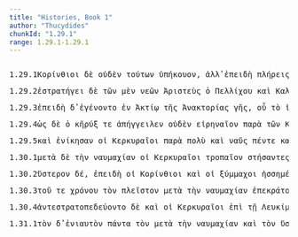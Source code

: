 ```yaml
---
title: "Histories, Book 1"
author: "Thucydides"
chunkId: "1.29.1"
range: 1.29.1-1.29.1
---
```


<pre class="greek prose syntax" data-urn="urn:cts:greekLit:tlg0003.tlg001"><p><span class="subdoc" data-subdoc="1.29.1">1.29.1</span><span class="sentence"><span class=" nominative" data-def="courtesan, in Corinthian fashion" data-flags="n-p---mn-" data-head="5" data-id="1" data-lemma="Κορίνθιος">Κορίνθιοι </span><span class=" " data-flags="d--------" data-head="7" data-id="2" data-lemma="δέ">δὲ </span><span class=" accusative" data-def="not one, no one, none, no set" data-flags="p-s---na-" data-head="5" data-id="3" data-lemma="οὐδείς">οὐδὲν </span><span class=" genitive" data-def="this, u, this man here" data-flags="p-p---ng-" data-head="5" data-id="4" data-lemma="οὗτος">τούτων </span><span class="verb " data-def="hearken, give ear, answer, answer" data-flags="v3piia---" data-head="7" data-id="5" data-lemma="ὑπακούω">ὑπήκουον</span><span class=" " data-flags="u--------" data-head="5" data-id="6" data-lemma=",">, </span><span class=" " data-def="otheruise, but, not only . . but" data-flags="c--------" data-head="0" data-id="7" data-lemma="ἀλλά">ἀλλ̓ </span><span class=" " data-flags="c--------" data-head="34" data-id="8" data-lemma="ἐπεί">ἐπειδὴ </span><span class=" accusative" data-def="full of, infected by, polluted" data-flags="a-p---fa-" data-head="11" data-id="9" data-lemma="πλήρης">πλήρεις </span><span class=" dative" data-def="self, him, her, it, the very one, the same" data-flags="p-p---md-" data-head="13" data-id="10" data-lemma="αὐτός">αὐτοῖς </span><span class="verb " data-flags="v3piia---" data-head="14" data-id="11" data-lemma="εἰμί">ἦσαν </span><span class=" nominative" data-flags="l-p---fn-" data-head="13" data-id="12" data-lemma="ὁ">αἱ </span><span class=" nominative" data-def="ship, NT, the ships" data-flags="n-p---fn-" data-head="11" data-id="13" data-lemma="ναῦς">νῆες </span><span class=" " data-flags="c--------" data-head="8" data-id="14" data-lemma="καί">καὶ </span><span class=" nominative" data-flags="l-p---mn-" data-head="16" data-id="15" data-lemma="ὁ">οἱ </span><span class=" nominative" data-def="fighting along with, leagued, allied with, ally" data-flags="a-p---mn-" data-head="17" data-id="16" data-lemma="σύμμαχος">ξύμμαχοι </span><span class="verb " data-flags="v3piia---" data-head="14" data-id="17" data-lemma="πάρειμι">παρῆσαν</span><span class=" " data-flags="u--------" data-head="8" data-id="18" data-lemma=",">, </span><span class="verb nominative" data-def="send before, send forward, forth, afford, furnish" data-flags="v-papamn-" data-head="34" data-id="19" data-lemma="προπέμπω">προπέμψαντες </span><span class=" accusative" data-def="herald, pursuivant, public messenger, envoy, messengers between nations at war" data-flags="n-s---ma-" data-head="19" data-id="20" data-lemma="κῆρυξ">κήρυκα </span><span class=" accusative" data-def="before, in front, fore, in front" data-flags="a-s---na-" data-head="19" data-id="21" data-lemma="πρότερος">πρότερον </span><span class=" accusative" data-def="war, battle, fight, single combat" data-flags="n-s---ma-" data-head="23" data-id="22" data-lemma="πόλεμος">πόλεμον </span><span class="verb accusative" data-def="say beforehand, be said by way of preface, order beforehand" data-flags="v-sppama-" data-head="20" data-id="23" data-lemma="προερέω">προεροῦντα </span><span class=" dative" data-flags="n-p---md-" data-head="23" data-id="24" data-lemma="Κερυκυραῖος">Κερκυραίοις</span><span class=" " data-flags="u--------" data-head="23" data-id="25" data-lemma=",">, </span><span class="verb nominative" data-def="" data-flags="v-papamn-" data-head="34" data-id="26" data-lemma="αἴρω">ἄραντες </span><span class=" " data-def="seventy" data-flags="a--------" data-head="29" data-id="27" data-lemma="ἑβδομήκοντα">ἑβδομήκοντα </span><span class=" dative" data-def="ship, NT, the ships" data-flags="n-p---fd-" data-head="32" data-id="28" data-lemma="ναῦς">ναυσὶ </span><span class=" " data-flags="c--------" data-head="28" data-id="29" data-lemma="καί">καὶ </span><span class=" " data-def="five, penq[uglide]e, páñca" data-flags="a--------" data-head="29" data-id="30" data-lemma="πέντε">πέντε </span><span class=" dative" data-def="two thousand, Criti" data-flags="a-p---md-" data-head="33" data-id="31" data-lemma="δισχίλιοι">δισχιλίοις </span><span class=" " data-flags="c--------" data-head="26" data-id="32" data-lemma="τε">τε </span><span class=" dative" data-def="heavy-armed, armed, of men in armour, an armed" data-flags="n-p---md-" data-head="32" data-id="33" data-lemma="ὁπλίτης">ὁπλίταις </span><span class="verb " data-def="sail, go by sea, sail, be at sea" data-flags="v3piia---" data-head="7" data-id="34" data-lemma="πλέω">ἔπλεον </span><span class=" " data-flags="r--------" data-head="34" data-id="35" data-lemma="ἐπί">ἐπὶ </span><span class=" accusative" data-flags="l-s---fa-" data-head="37" data-id="36" data-lemma="ὁ">τὴν </span><span class=" accusative" data-flags="n-s---fa-" data-head="35" data-id="37" data-lemma="Ἐπίδαμνος">Ἐπίδαμνον </span><span class=" dative" data-flags="n-p---md-" data-head="39" data-id="38" data-lemma="Κερυκυραῖος">Κερκυραίοις </span><span class=" accusative" data-def="opposite, on the opposite side, opposite, fronting, face to face" data-flags="a-p---na-" data-head="40" data-id="39" data-lemma="ἐναντίος">ἐναντία </span><span class="verb nominative" data-def="to be at war, make war, with" data-flags="v-pfpamn-" data-head="34" data-id="40" data-lemma="πολεμέω">πολεμήσοντες</span><span class=" " data-flags="u--------" data-head="0" data-id="41" data-lemma="·">· </span></span></p><p><span class="subdoc" data-subdoc="1.29.2">1.29.2</span><span class="sentence"><span class="verb " data-def="to be general, are eligible as general, hold the office of" data-flags="v3siia---" data-head="19" data-id="1" data-lemma="στρατηγέω">ἐστρατήγει </span><span class=" " data-flags="d--------" data-head="19" data-id="2" data-lemma="δέ">δὲ </span><span class=" genitive" data-flags="l-p---fg-" data-head="5" data-id="3" data-lemma="ὁ">τῶν </span><span class=" " data-def="indeed, of a truth, but, indeed" data-flags="d--------" data-head="19" data-id="4" data-lemma="μέν">μὲν </span><span class=" genitive" data-def="ship, NT, the ships" data-flags="n-p---fg-" data-head="1" data-id="5" data-lemma="ναῦς">νεῶν </span><span class=" nominative" data-flags="n-s---mn-" data-head="13" data-id="6" data-lemma="Ἀριστεύς">Ἀριστεὺς </span><span class=" nominative" data-flags="l-s---mn-" data-head="6" data-id="7" data-lemma="ὁ">ὁ </span><span class=" genitive" data-flags="n-s---mg-" data-head="6" data-id="8" data-lemma="Πελλίχης">Πελλίχου </span><span class=" " data-flags="d--------" data-head="13" data-id="9" data-lemma="καί">καὶ </span><span class=" nominative" data-flags="n-s---mn-" data-head="13" data-id="10" data-lemma="Καλλικράτης">Καλλικράτης </span><span class=" nominative" data-flags="l-s---mn-" data-head="10" data-id="11" data-lemma="ὁ">ὁ </span><span class=" genitive" data-flags="n-s---mg-" data-head="10" data-id="12" data-lemma="Καλλίας">Καλλίου </span><span class=" " data-flags="c--------" data-head="1" data-id="13" data-lemma="καί">καὶ </span><span class=" nominative" data-flags="n-s---mn-" data-head="13" data-id="14" data-lemma="Τιμάνωρ">Τιμάνωρ </span><span class=" nominative" data-flags="l-s---mn-" data-head="14" data-id="15" data-lemma="ὁ">ὁ </span><span class=" genitive" data-flags="n-s---mg-" data-head="14" data-id="16" data-lemma="Τιμάνθης">Τιμάνθους</span><span class=" " data-flags="u--------" data-head="1" data-id="17" data-lemma=",">, </span><span class=" genitive" data-flags="l-s---mg-" data-head="20" data-id="18" data-lemma="ὁ">τοῦ </span><span class=" " data-flags="c--------" data-head="0" data-id="19" data-lemma="δέ">δὲ </span><span class=" genitive" data-def="on foot, walking, fighters on foot, on land, going by land" data-flags="a-s---mg-" data-head="30" data-id="20" data-lemma="πεζός">πεζοῦ </span><span class=" nominative" data-flags="n-s---mn-" data-head="25" data-id="21" data-lemma="Ἀρχέτιμος">Ἀρχέτιμός </span><span class=" " data-flags="d--------" data-head="25" data-id="22" data-lemma="τε">τε </span><span class=" nominative" data-flags="l-s---mn-" data-head="21" data-id="23" data-lemma="ὁ">ὁ </span><span class=" genitive" data-flags="n-s---mg-" data-head="21" data-id="24" data-lemma="Εὐρύτιμος">Εὐρυτίμου </span><span class=" " data-flags="c--------" data-head="30" data-id="25" data-lemma="καί">καὶ </span><span class=" nominative" data-flags="n-s---mn-" data-head="25" data-id="26" data-lemma="Ἰσαρχίδης">Ἰσαρχίδας </span><span class=" nominative" data-flags="l-s---mn-" data-head="26" data-id="27" data-lemma="ὁ">ὁ </span><span class=" genitive" data-flags="n-s---mg-" data-head="26" data-id="28" data-lemma="Ἴσαρχος">Ἰσάρχου</span><span class=" " data-flags="u--------" data-head="0" data-id="29" data-lemma=".">. </span></span></p><p><span class="subdoc" data-subdoc="1.29.3">1.29.3</span><span class="sentence"><span class=" " data-flags="c--------" data-head="37" data-id="1" data-lemma="ἐπεί">ἐπειδὴ </span><span class=" " data-flags="d--------" data-head="37" data-id="2" data-lemma="δέ">δ̓ </span><span class="verb " data-def="come into a new state of being, come into being, to be born" data-flags="v3paim---" data-head="1" data-id="3" data-lemma="γίγνομαι">ἐγένοντο </span><span class=" " data-def="in, into, in, in the district of" data-flags="r--------" data-head="3" data-id="4" data-lemma="ἐν">ἐν </span><span class=" dative" data-flags="n-s---nd-" data-head="4" data-id="5" data-lemma="Ἄκτιον">Ἀκτίῳ </span><span class=" genitive" data-flags="l-s---fg-" data-head="8" data-id="6" data-lemma="ὁ">τῆς </span><span class=" genitive" data-def="belonging to a lord, king, royal" data-flags="a-s---fg-" data-head="8" data-id="7" data-lemma="ἀνακτόριος">Ἀνακτορίας </span><span class=" genitive" data-def="earth, heaven, land" data-flags="n-s---fg-" data-head="5" data-id="8" data-lemma="γῆ">γῆς</span><span class=" " data-flags="u--------" data-head="15" data-id="9" data-lemma=",">, </span><span class=" " data-flags="d--------" data-head="15" data-id="10" data-lemma="οὗ">οὗ </span><span class=" nominative" data-flags="l-s---nn-" data-head="12" data-id="11" data-lemma="ὁ">τὸ </span><span class=" nominative" data-def="" data-flags="n-s---nn-" data-head="15" data-id="12" data-lemma="ἱερόν">ἱερὸν </span><span class=" genitive" data-flags="l-s---mg-" data-head="14" data-id="13" data-lemma="ὁ">τοῦ </span><span class=" genitive" data-def="" data-flags="n-s---mg-" data-head="12" data-id="14" data-lemma="Ἀπόλλων">Ἀπόλλωνός </span><span class="verb " data-flags="v3spia---" data-head="7" data-id="15" data-lemma="εἰμί">ἐστιν</span><span class=" " data-flags="u--------" data-head="15" data-id="16" data-lemma=",">, </span><span class=" " data-flags="r--------" data-head="3" data-id="17" data-lemma="ἐπί">ἐπὶ </span><span class=" dative" data-flags="l-s---nd-" data-head="19" data-id="18" data-lemma="ὁ">τῷ </span><span class=" dative" data-def="mouth, the very jaws, the mouth as the organ of speech" data-flags="n-s---nd-" data-head="17" data-id="19" data-lemma="στόμα">στόματι </span><span class=" genitive" data-flags="l-s---mg-" data-head="22" data-id="20" data-lemma="ὁ">τοῦ </span><span class=" genitive" data-flags="a-s---mg-" data-head="22" data-id="21" data-lemma="Ἀμπρακικός">Ἀμπρακικοῦ </span><span class=" genitive" data-def="bosom, lap, bosom, lap" data-flags="n-s---mg-" data-head="19" data-id="22" data-lemma="κόλπος">κόλπου</span><span class=" " data-flags="u--------" data-head="1" data-id="23" data-lemma=",">, </span><span class=" nominative" data-flags="l-p---mn-" data-head="25" data-id="24" data-lemma="ὁ">οἱ </span><span class=" nominative" data-flags="n-p---mn-" data-head="37" data-id="25" data-lemma="Κερυκυραῖος">Κερκυραῖοι </span><span class=" accusative" data-def="herald, pursuivant, public messenger, envoy, messengers between nations at war" data-flags="n-s---ma-" data-head="28" data-id="26" data-lemma="κῆρυξ">κήρυκά </span><span class=" " data-flags="d--------" data-head="37" data-id="27" data-lemma="τε">τε </span><span class="verb " data-def="send before, send forward, forth, afford, furnish" data-flags="v3paia---" data-head="37" data-id="28" data-lemma="προπέμπω">προύπεμψαν </span><span class=" dative" data-def="self, him, her, it, the very one, the same" data-flags="p-p---md-" data-head="32" data-id="29" data-lemma="αὐτός">αὐτοῖς </span><span class=" " data-def="in, into, in, in the district of" data-flags="r--------" data-head="32" data-id="30" data-lemma="ἐν">ἐν </span><span class=" dative" data-def="light boat, woman's shoe, dwarf" data-flags="n-s---nd-" data-head="30" data-id="31" data-lemma="ἀκάτιον">ἀκατίῳ </span><span class="verb accusative" data-def="vomit, disgorge, carry off" data-flags="v-sppama-" data-head="28" data-id="32" data-lemma="ἀπεράω">ἀπεροῦντα </span><span class=" " data-flags="c--------" data-head="28" data-id="33" data-lemma="μή">μὴ </span><span class="verb " data-def="sail, go by sea, sail, be at sea" data-flags="v--pna---" data-head="33" data-id="34" data-lemma="πλέω">πλεῖν </span><span class=" " data-flags="r--------" data-head="34" data-id="35" data-lemma="ἐπί">ἐπὶ </span><span class=" accusative" data-def="Rendic.Pont. Accad.Rom. di Arch, they, them, them" data-flags="p-p---ma-" data-head="35" data-id="36" data-lemma="σφεῖς">σφᾶς </span><span class=" " data-flags="c--------" data-head="0" data-id="37" data-lemma="καί">καὶ </span><span class=" accusative" data-flags="l-p---fa-" data-head="39" data-id="38" data-lemma="ὁ">τὰς </span><span class=" accusative" data-def="ship, NT, the ships" data-flags="n-p---fa-" data-head="41" data-id="39" data-lemma="ναῦς">ναῦς </span><span class=" " data-flags="d--------" data-head="37" data-id="40" data-lemma="ἅμα">ἅμα </span><span class="verb " data-def="make full, fill full of, to be filled full" data-flags="v3piia---" data-head="37" data-id="41" data-lemma="πληρόω">ἐπλήρουν</span><span class=" " data-flags="u--------" data-head="50" data-id="42" data-lemma=",">, </span><span class="verb nominative" data-def="yoke, put to, put to one's, harness, saddle and bridle" data-flags="v-papamn-" data-head="50" data-id="43" data-lemma="ζεύγνυμι">ζεύξαντές </span><span class=" " data-flags="d--------" data-head="50" data-id="44" data-lemma="τε">τε </span><span class=" accusative" data-flags="l-p---fa-" data-head="46" data-id="45" data-lemma="ὁ">τὰς </span><span class=" accusative" data-def="old in years, aged, a dotard" data-flags="a-p---fa-" data-head="43" data-id="46" data-lemma="παλαιός">παλαιὰς </span><span class=" " data-def="as being, inasmuch as, since it was, the actual" data-flags="c--------" data-head="43" data-id="47" data-lemma="ὥστε">ὥστε </span><span class=" accusative" data-def="fit for sailing, seaworthy, fit for shipbuilding" data-flags="a-p---fa-" data-head="49" data-id="48" data-lemma="πλώιμος">πλωίμους </span><span class="verb " data-flags="v--pna---" data-head="47" data-id="49" data-lemma="εἰμί">εἶναι </span><span class=" " data-flags="c--------" data-head="41" data-id="50" data-lemma="καί">καὶ </span><span class=" accusative" data-flags="l-p---fa-" data-head="52" data-id="51" data-lemma="ὁ">τὰς </span><span class=" accusative" data-flags="p-p---fa-" data-head="53" data-id="52" data-lemma="ἄλλος">ἄλλας </span><span class="verb nominative" data-def="get ready, refit, saddle" data-flags="v-papamn-" data-head="50" data-id="53" data-lemma="ἐπισκευάζω">ἐπισκευάσαντες</span><span class=" " data-flags="u--------" data-head="0" data-id="54" data-lemma=".">. </span></span></p><p><span class="subdoc" data-subdoc="1.29.4">1.29.4</span><span class="sentence"><span class=" " data-def="so, thus, as, how" data-flags="c--------" data-head="29" data-id="1" data-lemma="ὡς">ὡς </span><span class=" " data-flags="d--------" data-head="0" data-id="2" data-lemma="δέ">δὲ </span><span class=" nominative" data-flags="l-s---mn-" data-head="4" data-id="3" data-lemma="ὁ">ὁ </span><span class=" nominative" data-def="herald, pursuivant, public messenger, envoy, messengers between nations at war" data-flags="n-s---mn-" data-head="6" data-id="4" data-lemma="κῆρυξ">κῆρύξ </span><span class=" " data-flags="d--------" data-head="12" data-id="5" data-lemma="τε">τε </span><span class="verb " data-def="bring tidings, report, bring back tidings, report in answer, he was reported" data-flags="v3saia---" data-head="12" data-id="6" data-lemma="ἀπαγγέλλω">ἀπήγγειλεν </span><span class=" accusative" data-def="not one, no one, none, no set" data-flags="p-s---na-" data-head="6" data-id="7" data-lemma="οὐδείς">οὐδὲν </span><span class=" accusative" data-def="peaceful, peaceably, matters of" data-flags="a-s---na-" data-head="7" data-id="8" data-lemma="εἰρηναῖος">εἰρηναῖον </span><span class=" " data-def="beside, from the side of, from beside, from, beside" data-flags="r--------" data-head="6" data-id="9" data-lemma="παρά">παρὰ </span><span class=" genitive" data-flags="l-p---mg-" data-head="11" data-id="10" data-lemma="ὁ">τῶν </span><span class=" genitive" data-def="courtesan, in Corinthian fashion" data-flags="n-p---mg-" data-head="9" data-id="11" data-lemma="Κορίνθιος">Κορινθίων </span><span class=" " data-flags="c--------" data-head="1" data-id="12" data-lemma="καί">καὶ </span><span class=" nominative" data-flags="l-p---fn-" data-head="14" data-id="13" data-lemma="ὁ">αἱ </span><span class=" nominative" data-def="ship, NT, the ships" data-flags="n-p---fn-" data-head="16" data-id="14" data-lemma="ναῦς">νῆες </span><span class=" dative" data-def="self, him, her, it, the very one, the same" data-flags="p-p---md-" data-head="14" data-id="15" data-lemma="αὐτός">αὐτοῖς </span><span class="verb " data-def="fill up, shall man our, afresh" data-flags="v3plie---" data-head="12" data-id="16" data-lemma="ἐπιπληρόω">ἐπεπλήρωντο </span><span class="verb nominative" data-flags="v-pppafn-" data-head="14" data-id="17" data-lemma="εἰμί">οὖσαι </span><span class=" " data-def="eighty" data-flags="a--------" data-head="17" data-id="18" data-lemma="ὀγδοήκοντα">ὀγδοήκοντα</span><span class=" " data-flags="u--------" data-head="23" data-id="19" data-lemma="(">( </span><span class=" " data-def="forty, the Forty" data-flags="a--------" data-head="23" data-id="20" data-lemma="τεσσαράκοντα">τεσσαράκοντα </span><span class=" " data-def="for, yes, . . , no, ay doubtless" data-flags="d--------" data-head="23" data-id="21" data-lemma="γάρ">γὰρ </span><span class=" accusative" data-flags="n-s---fa-" data-head="23" data-id="22" data-lemma="Ἐπίδαμνος">Ἐπίδαμνον </span><span class="verb " data-def="besiege, the besiegers, to be besieged, in a state of siege" data-flags="v3piia---" data-head="0" data-id="23" data-lemma="πολιορκέω">ἐπολιόρκουν</span><span class=" " data-flags="u--------" data-head="23" data-id="24" data-lemma=")">)</span><span class=" " data-flags="u--------" data-head="1" data-id="25" data-lemma=",">, </span><span class="verb nominative" data-def="lead up against, put, to sea against" data-flags="v-papmmn-" data-head="27" data-id="26" data-lemma="ἀντανάγω">ἀνταναγαγόμενοι </span><span class=" " data-flags="c--------" data-head="29" data-id="27" data-lemma="καί">καὶ </span><span class="verb nominative" data-def="place, post side by side, draw up in battleorder, drew" data-flags="v-papmmn-" data-head="27" data-id="28" data-lemma="παρατάσσω">παραταξάμενοι </span><span class="verb " data-def="fight by sea, with, to be in the battle" data-flags="v3paia---" data-head="0" data-id="29" data-lemma="ναυμαχέω">ἐναυμάχησαν</span><span class=" " data-flags="u--------" data-head="0" data-id="30" data-lemma="·">· </span></span></p><p><span class="subdoc" data-subdoc="1.29.5">1.29.5</span><span class="sentence"><span class=" " data-flags="d--------" data-head="7" data-id="1" data-lemma="καί">καὶ </span><span class="verb " data-def="conquer, prevail, conqueror, conquered" data-flags="v3paia---" data-head="7" data-id="2" data-lemma="νικάω">ἐνίκησαν </span><span class=" nominative" data-flags="l-p---mn-" data-head="4" data-id="3" data-lemma="ὁ">οἱ </span><span class=" nominative" data-flags="n-p---mn-" data-head="7" data-id="4" data-lemma="Κερυκυραῖος">Κερκυραῖοι </span><span class=" " data-def="beside, from the side of, from beside, from, beside" data-flags="r--------" data-head="2" data-id="5" data-lemma="παρά">παρὰ </span><span class=" accusative" data-def="many, many, many" data-flags="a-s---na-" data-head="5" data-id="6" data-lemma="πολύς">πολὺ </span><span class=" " data-flags="c--------" data-head="0" data-id="7" data-lemma="καί">καὶ </span><span class=" accusative" data-def="ship, NT, the ships" data-flags="n-p---fa-" data-head="12" data-id="8" data-lemma="ναῦς">ναῦς </span><span class=" " data-def="five, penq[uglide]e, páñca" data-flags="a--------" data-head="10" data-id="9" data-lemma="πέντε">πέντε </span><span class=" " data-flags="c--------" data-head="8" data-id="10" data-lemma="καί">καὶ </span><span class=" " data-flags="a--------" data-head="10" data-id="11" data-lemma="δέκα">δέκα </span><span class="verb " data-def="destroy utterly, make away with, kill, destroy, ruin" data-flags="v3paia---" data-head="7" data-id="12" data-lemma="διαφθείρω">διέφθειραν </span><span class=" genitive" data-flags="l-p---mg-" data-head="14" data-id="13" data-lemma="ὁ">τῶν </span><span class=" genitive" data-def="courtesan, in Corinthian fashion" data-flags="n-p---mg-" data-head="8" data-id="14" data-lemma="Κορίνθιος">Κορινθίων</span><span class=" " data-flags="u--------" data-head="0" data-id="15" data-lemma=".">. </span></span><span class="sentence"><span class=" dative" data-flags="l-s---fd-" data-head="4" data-id="1" data-lemma="ὁ">τῇ </span><span class=" " data-flags="d--------" data-head="6" data-id="2" data-lemma="δέ">δὲ </span><span class=" dative" data-def="self, him, her, it, the very one, the same" data-flags="a-s---fd-" data-head="4" data-id="3" data-lemma="αὐτός">αὐτῇ </span><span class=" dative" data-def="day, at daybreak, in the day" data-flags="n-s---fd-" data-head="6" data-id="4" data-lemma="ἡμέρα">ἡμέρᾳ </span><span class=" dative" data-def="self, him, her, it, the very one, the same" data-flags="p-p---md-" data-head="6" data-id="5" data-lemma="αὐτός">αὐτοῖς </span><span class="verb " data-def="stand with the feet together, with closed feet, to be joined to" data-flags="v3saia---" data-head="0" data-id="6" data-lemma="συμβαίνω">ξυνέβη </span><span class=" " data-flags="d--------" data-head="5" data-id="7" data-lemma="καί">καὶ </span><span class=" accusative" data-flags="l-p---ma-" data-head="11" data-id="8" data-lemma="ὁ">τοὺς </span><span class=" accusative" data-flags="l-s---fa-" data-head="10" data-id="9" data-lemma="ὁ">τὴν </span><span class=" accusative" data-flags="n-s---fa-" data-head="11" data-id="10" data-lemma="Ἐπίδαμνος">Ἐπίδαμνον </span><span class="verb accusative" data-def="besiege, the besiegers, to be besieged, in a state of siege" data-flags="v-pppama-" data-head="12" data-id="11" data-lemma="πολιορκέω">πολιορκοῦντας </span><span class="verb " data-def="cause to stand, place beside, having brought, into view" data-flags="v--anm---" data-head="6" data-id="12" data-lemma="παρίστημι">παραστήσασθαι </span><span class=" dative" data-def="agreement, consistency, assent, admission, concession" data-flags="n-s---fd-" data-head="12" data-id="13" data-lemma="ὁμολογία">ὁμολογίᾳ </span><span class=" " data-def="as being, inasmuch as, since it was, the actual" data-flags="c--------" data-head="12" data-id="14" data-lemma="ὥστε">ὥστε </span><span class=" accusative" data-flags="l-p---ma-" data-head="17" data-id="15" data-lemma="ὁ">τοὺς </span><span class=" " data-def="indeed, of a truth, but, indeed" data-flags="d--------" data-head="21" data-id="16" data-lemma="μέν">μὲν </span><span class=" accusative" data-def="one who comes to, come, to me" data-flags="n-p---ma-" data-head="18" data-id="17" data-lemma="ἔπηλυς">ἐπήλυδας </span><span class="verb " data-def="give up, back, restore, return, render what is due, pay" data-flags="v--anm---" data-head="21" data-id="18" data-lemma="ἀποδίδωμι">ἀποδόσθαι</span><span class=" " data-flags="u--------" data-head="18" data-id="19" data-lemma=",">, </span><span class=" accusative" data-def="courtesan, in Corinthian fashion" data-flags="n-p---ma-" data-head="23" data-id="20" data-lemma="Κορίνθιος">Κορινθίους </span><span class=" " data-flags="c--------" data-head="14" data-id="21" data-lemma="δέ">δὲ </span><span class="verb accusative" data-flags="v-papama-" data-head="20" data-id="22" data-lemma="δέω">δήσαντας </span><span class="verb " data-flags="v--pna---" data-head="21" data-id="23" data-lemma="ἔχω">ἔχειν </span><span class=" " data-def="until, till, while, until, till" data-flags="c--------" data-head="21" data-id="24" data-lemma="ἕως">ἕως </span><span class=" " data-flags="d--------" data-head="28" data-id="25" data-lemma="ἄν">ἂν </span><span class=" nominative" data-flags="a-s---nn-" data-head="27" data-id="26" data-lemma="ἄλλος">ἄλλο </span><span class=" nominative" data-def="any one, any thing, who? what?, si se" data-flags="p-s---nn-" data-head="28" data-id="27" data-lemma="τις">τι </span><span class="verb " data-def="expect, think, suppose, imagine, thought" data-flags="v3sasa---" data-head="24" data-id="28" data-lemma="δοκέω">δόξῃ</span><span class=" " data-flags="u--------" data-head="0" data-id="29" data-lemma=".">. </span></span></p><p><span class="subdoc" data-subdoc="1.30.1">1.30.1</span><span class="sentence"><span class=" " data-def="mip, miti, mit, in the midst of, among, between" data-flags="r--------" data-head="24" data-id="1" data-lemma="μετά">μετὰ </span><span class=" " data-flags="d--------" data-head="24" data-id="2" data-lemma="δέ">δὲ </span><span class=" accusative" data-flags="l-s---fa-" data-head="4" data-id="3" data-lemma="ὁ">τὴν </span><span class=" accusative" data-def="sea-fight, in a sea-fight" data-flags="n-s---fa-" data-head="1" data-id="4" data-lemma="ναυμαχία">ναυμαχίαν </span><span class=" nominative" data-flags="l-p---mn-" data-head="6" data-id="5" data-lemma="ὁ">οἱ </span><span class=" nominative" data-flags="n-p---mn-" data-head="24" data-id="6" data-lemma="Κερυκυραῖος">Κερκυραῖοι </span><span class=" accusative" data-def="of a turning, change, of" data-flags="a-s---na-" data-head="8" data-id="7" data-lemma="τροπαῖος">τροπαῖον </span><span class="verb nominative" data-def="make to stand, stand, Aër" data-flags="v-papamn-" data-head="24" data-id="8" data-lemma="ἵστημι">στήσαντες </span><span class=" " data-flags="r--------" data-head="8" data-id="9" data-lemma="ἐπί">ἐπὶ </span><span class=" dative" data-flags="l-s---fd-" data-head="11" data-id="10" data-lemma="ὁ">τῇ </span><span class=" dative" data-flags="n-s---fd-" data-head="9" data-id="11" data-lemma="Λευκίμμη">Λευκίμμῃ </span><span class=" genitive" data-flags="l-s---fg-" data-head="13" data-id="12" data-lemma="ὁ">τῆς </span><span class=" genitive" data-flags="n-s---fg-" data-head="14" data-id="13" data-lemma="Κερυκυραία">Κερκυραίας </span><span class=" dative" data-def="topmost, prominent part, peak" data-flags="n-s---nd-" data-head="11" data-id="14" data-lemma="ἀκρωτήριον">ἀκρωτηρίῳ </span><span class=" accusative" data-flags="l-p---ma-" data-head="20" data-id="15" data-lemma="ὁ">τοὺς </span><span class=" " data-def="indeed, of a truth, but, indeed" data-flags="d--------" data-head="24" data-id="16" data-lemma="μέν">μὲν </span><span class=" accusative" data-flags="a-p---ma-" data-head="20" data-id="17" data-lemma="ἄλλος">ἄλλους </span><span class=" accusative" data-flags="p-p---ma-" data-head="19" data-id="18" data-lemma="ὅς">οὓς </span><span class="verb " data-def="a, take, receive" data-flags="v3paia---" data-head="20" data-id="19" data-lemma="λαμβάνω">ἔλαβον </span><span class=" accusative" data-def="taken by the spear, captive, prisoner, prisoners of war, prisoner" data-flags="a-p---ma-" data-head="21" data-id="20" data-lemma="αἰχμάλωτος">αἰχμαλώτους </span><span class="verb " data-def="kill, slay, condemn to death, put to death" data-flags="v3paia---" data-head="24" data-id="21" data-lemma="ἀποκτείνω">ἀπέκτειναν</span><span class=" " data-flags="u--------" data-head="21" data-id="22" data-lemma=",">, </span><span class=" accusative" data-def="courtesan, in Corinthian fashion" data-flags="n-p---ma-" data-head="26" data-id="23" data-lemma="Κορίνθιος">Κορινθίους </span><span class=" " data-flags="c--------" data-head="0" data-id="24" data-lemma="δέ">δὲ </span><span class="verb nominative" data-flags="v-papamn-" data-head="26" data-id="25" data-lemma="δέω">δήσαντες </span><span class="verb " data-flags="v3piia---" data-head="24" data-id="26" data-lemma="ἔχω">εἶχον</span><span class=" " data-flags="u--------" data-head="0" data-id="27" data-lemma=".">. </span></span></p><p><span class="subdoc" data-subdoc="1.30.2">1.30.2</span><span class="sentence"><span class=" accusative" data-def="latter, last, úd, úttaras, uttamás" data-flags="a-s---na-" data-head="20" data-id="1" data-lemma="ὕστερος">ὕστερον </span><span class=" " data-flags="d--------" data-head="39" data-id="2" data-lemma="δέ">δέ</span><span class=" " data-flags="u--------" data-head="4" data-id="3" data-lemma=",">, </span><span class=" " data-flags="c--------" data-head="39" data-id="4" data-lemma="ἐπεί">ἐπειδὴ </span><span class=" nominative" data-flags="l-p---mn-" data-head="6" data-id="5" data-lemma="ὁ">οἱ </span><span class=" nominative" data-def="courtesan, in Corinthian fashion" data-flags="n-p---mn-" data-head="7" data-id="6" data-lemma="Κορίνθιος">Κορίνθιοι </span><span class=" " data-flags="c--------" data-head="13" data-id="7" data-lemma="καί">καὶ </span><span class=" nominative" data-flags="l-p---mn-" data-head="9" data-id="8" data-lemma="ὁ">οἱ </span><span class=" nominative" data-def="fighting along with, leagued, allied with, ally" data-flags="a-p---mn-" data-head="7" data-id="9" data-lemma="σύμμαχος">ξύμμαχοι </span><span class="verb nominative" data-def="to be less, weaker than, inferior to, had proved inferior" data-flags="v-prpemn-" data-head="13" data-id="10" data-lemma="ἡσσάομαι">ἡσσημένοι </span><span class=" dative" data-flags="l-p---fd-" data-head="12" data-id="11" data-lemma="ὁ">ταῖς </span><span class=" dative" data-def="ship, NT, the ships" data-flags="n-p---fd-" data-head="10" data-id="12" data-lemma="ναῦς">ναυσὶν </span><span class="verb " data-def="go back, walk backwards, retire, withdraw" data-flags="v3paia---" data-head="4" data-id="13" data-lemma="ἀναχωρέω">ἀνεχώρησαν </span><span class=" " data-flags="r--------" data-head="13" data-id="14" data-lemma="ἐπί">ἐπ̓ </span><span class=" genitive" data-flags="n-s---mg-" data-head="14" data-id="15" data-lemma="οἶκος">οἴκου</span><span class=" " data-flags="u--------" data-head="4" data-id="16" data-lemma=",">, </span><span class=" genitive" data-flags="l-s---fg-" data-head="18" data-id="17" data-lemma="ὁ">τῆς </span><span class=" genitive" data-def="sea, sea, salt lake" data-flags="n-s---fg-" data-head="20" data-id="18" data-lemma="θάλασσα">θαλάσσης </span><span class=" genitive" data-def="sṃ-, quite all, the whole, all together" data-flags="a-s---fg-" data-head="18" data-id="19" data-lemma="ἅπας">ἁπάσης </span><span class="verb " data-def="to be strong, powerful, rule, hold sway, sway" data-flags="v3piia---" data-head="39" data-id="20" data-lemma="κρατέω">ἐκράτουν </span><span class=" genitive" data-flags="l-s---fg-" data-head="18" data-id="21" data-lemma="ὁ">τῆς </span><span class=" " data-flags="r--------" data-head="18" data-id="22" data-lemma="κατά">κατ̓ </span><span class=" accusative" data-def="the person there, that person, thing, the more remote" data-flags="a-p---na-" data-head="25" data-id="23" data-lemma="ἐκεῖνος">ἐκεῖνα </span><span class=" accusative" data-flags="l-p---na-" data-head="25" data-id="24" data-lemma="ὁ">τὰ </span><span class=" accusative" data-def="place, spot, district, spot, sites" data-flags="n-p---na-" data-head="22" data-id="25" data-lemma="χωρίον">χωρία </span><span class=" nominative" data-flags="l-p---mn-" data-head="27" data-id="26" data-lemma="ὁ">οἱ </span><span class=" nominative" data-flags="n-p---mn-" data-head="39" data-id="27" data-lemma="Κερυκυραῖος">Κερκυραῖοι</span><span class=" " data-flags="u--------" data-head="20" data-id="28" data-lemma=",">, </span><span class=" " data-flags="d--------" data-head="39" data-id="29" data-lemma="καί">καὶ </span><span class="verb nominative" data-def="sail, go by sea, sail, be at sea" data-flags="v-papamn-" data-head="38" data-id="30" data-lemma="πλέω">πλεύσαντες </span><span class=" " data-def="into, to, into" data-flags="r--------" data-head="30" data-id="31" data-lemma="εἰς">ἐς </span><span class=" accusative" data-flags="n-s---fa-" data-head="31" data-id="32" data-lemma="Λευκάς">Λευκάδα </span><span class=" accusative" data-flags="l-s---fa-" data-head="35" data-id="33" data-lemma="ὁ">τὴν </span><span class=" genitive" data-def="courtesan, in Corinthian fashion" data-flags="n-p---mg-" data-head="35" data-id="34" data-lemma="Κορίνθιος">Κορινθίων </span><span class=" accusative" data-def="settlement far from home, colony, a settlement, an offshoot from" data-flags="n-s---fa-" data-head="32" data-id="35" data-lemma="ἀποικία">ἀποικίαν </span><span class=" genitive" data-flags="l-s---fg-" data-head="37" data-id="36" data-lemma="ὁ">τῆς </span><span class=" genitive" data-def="earth, heaven, land" data-flags="n-s---fg-" data-head="38" data-id="37" data-lemma="γῆ">γῆς </span><span class="verb " data-flags="v3paia---" data-head="39" data-id="38" data-lemma="τέμνω">ἔτεμον </span><span class=" " data-flags="c--------" data-head="0" data-id="39" data-lemma="καί">καὶ </span><span class=" accusative" data-def="Cyllene, a mountain in Arcadia" data-flags="n-s---fa-" data-head="44" data-id="40" data-lemma="Κυλλήνη">Κυλλήνην </span><span class=" accusative" data-flags="l-s---na-" data-head="43" data-id="41" data-lemma="ὁ">τὸ </span><span class=" genitive" data-flags="n-p---mg-" data-head="43" data-id="42" data-lemma="Ἠλεῖος">Ἠλείων </span><span class=" accusative" data-def="sea-port, harbours, at a port" data-flags="n-s---na-" data-head="40" data-id="43" data-lemma="ἐπίνειον">ἐπίνειον </span><span class="verb " data-def="b, kindle, set on fire, burn" data-flags="v3paia---" data-head="39" data-id="44" data-lemma="ἐμπίμπρημι">ἐνέπρησαν</span><span class=" " data-flags="u--------" data-head="46" data-id="45" data-lemma=",">, </span><span class=" " data-flags="c--------" data-head="44" data-id="46" data-lemma="ὅτι">ὅτι </span><span class=" accusative" data-def="ship, NT, the ships" data-flags="n-p---fa-" data-head="48" data-id="47" data-lemma="ναῦς">ναῦς </span><span class=" " data-flags="c--------" data-head="50" data-id="48" data-lemma="καί">καὶ </span><span class=" accusative" data-def="need, a thing that one needs, uses" data-flags="n-p---na-" data-head="48" data-id="49" data-lemma="χρῆμα">χρήματα </span><span class="verb " data-def="hand over, furnish, supply, will provide" data-flags="v3paia---" data-head="46" data-id="50" data-lemma="παρέχω">παρέσχον </span><span class=" dative" data-def="courtesan, in Corinthian fashion" data-flags="n-p---md-" data-head="50" data-id="51" data-lemma="Κορίνθιος">Κορινθίοις</span><span class=" " data-flags="u--------" data-head="0" data-id="52" data-lemma=".">. </span></span></p><p><span class="subdoc" data-subdoc="1.30.3">1.30.3</span><span class="sentence"><span class=" genitive" data-flags="l-s---mg-" data-head="3" data-id="1" data-lemma="ὁ">τοῦ </span><span class=" " data-flags="d--------" data-head="12" data-id="2" data-lemma="τε">τε </span><span class=" genitive" data-def="time, a, time" data-flags="n-s---mg-" data-head="5" data-id="3" data-lemma="χρόνος">χρόνου </span><span class=" accusative" data-flags="l-s---ma-" data-head="5" data-id="4" data-lemma="ὁ">τὸν </span><span class=" accusative" data-def="most, greatest, largest, most in vogue, the greatest number" data-flags="a-s---ma-" data-head="9" data-id="5" data-lemma="πλεῖστος">πλεῖστον </span><span class=" " data-def="mip, miti, mit, in the midst of, among, between" data-flags="r--------" data-head="3" data-id="6" data-lemma="μετά">μετὰ </span><span class=" accusative" data-flags="l-s---fa-" data-head="8" data-id="7" data-lemma="ὁ">τὴν </span><span class=" accusative" data-def="sea-fight, in a sea-fight" data-flags="n-s---fa-" data-head="6" data-id="8" data-lemma="ναυμαχία">ναυμαχίαν </span><span class="verb " data-def="rule over, have, hold power" data-flags="v3piia---" data-head="12" data-id="9" data-lemma="ἐπικρατέω">ἐπεκράτουν </span><span class=" genitive" data-flags="l-s---fg-" data-head="11" data-id="10" data-lemma="ὁ">τῆς </span><span class=" genitive" data-def="sea, sea, salt lake" data-flags="n-s---fg-" data-head="9" data-id="11" data-lemma="θάλασσα">θαλάσσης </span><span class=" " data-flags="c--------" data-head="0" data-id="12" data-lemma="καί">καὶ </span><span class=" accusative" data-flags="l-p---ma-" data-head="16" data-id="13" data-lemma="ὁ">τοὺς </span><span class=" genitive" data-flags="l-p---mg-" data-head="15" data-id="14" data-lemma="ὁ">τῶν </span><span class=" genitive" data-def="courtesan, in Corinthian fashion" data-flags="n-p---mg-" data-head="16" data-id="15" data-lemma="Κορίνθιος">Κορινθίων </span><span class=" accusative" data-def="fighting along with, leagued, allied with, ally" data-flags="a-p---ma-" data-head="18" data-id="16" data-lemma="σύμμαχος">ξυμμάχους </span><span class="verb nominative" data-def="sail upon, over, sail against, attack by sea" data-flags="v-pppamn-" data-head="18" data-id="17" data-lemma="ἐπιπλέω">ἐπιπλέοντες </span><span class="verb " data-def="destroy, waste, miscarry" data-flags="v3piia---" data-head="12" data-id="18" data-lemma="φθείρω">ἔφθειρον</span><span class=" " data-flags="u--------" data-head="37" data-id="19" data-lemma=",">, </span><span class=" " data-flags="r--------" data-head="37" data-id="20" data-lemma="μέχρι">μέχρι </span><span class=" genitive" data-flags="p-s---ng-" data-head="20" data-id="21" data-lemma="ὅς">οὗ </span><span class=" nominative" data-def="courtesan, in Corinthian fashion" data-flags="n-p---mn-" data-head="37" data-id="22" data-lemma="Κορίνθιος">Κορίνθιοι </span><span class="verb dative" data-flags="v-sppand-" data-head="25" data-id="23" data-lemma="περίειμι">περιιόντι </span><span class=" dative" data-flags="l-s---nd-" data-head="25" data-id="24" data-lemma="ὁ">τῷ </span><span class=" dative" data-def="summer, during the summer, in the course of it" data-flags="n-s---nd-" data-head="37" data-id="25" data-lemma="θέρος">θέρει </span><span class="verb nominative" data-def="send, send, on" data-flags="v-papamn-" data-head="37" data-id="26" data-lemma="πέμπω">πέμψαντες </span><span class=" accusative" data-def="ship, NT, the ships" data-flags="n-p---fa-" data-head="28" data-id="27" data-lemma="ναῦς">ναῦς </span><span class=" " data-flags="c--------" data-head="26" data-id="28" data-lemma="καί">καὶ </span><span class=" accusative" data-def="army, a land force, host, company, band" data-flags="n-s---fa-" data-head="28" data-id="29" data-lemma="στρατιά">στρατιάν</span><span class=" " data-flags="u--------" data-head="31" data-id="30" data-lemma=",">, </span><span class=" " data-flags="c--------" data-head="37" data-id="31" data-lemma="ἐπεί">ἐπεὶ </span><span class=" genitive" data-def="Rendic.Pont. Accad.Rom. di Arch, they, them, them" data-flags="p-p---mg-" data-head="34" data-id="32" data-lemma="σφεῖς">σφῶν </span><span class=" nominative" data-flags="l-p---mn-" data-head="34" data-id="33" data-lemma="ὁ">οἱ </span><span class=" nominative" data-def="fighting along with, leagued, allied with, ally" data-flags="a-p---mn-" data-head="35" data-id="34" data-lemma="σύμμαχος">ξύμμαχοι </span><span class="verb " data-def="work hard, to suffer toil, he did his work" data-flags="v3piia---" data-head="31" data-id="35" data-lemma="πονέω">ἐπόνουν</span><span class=" " data-flags="u--------" data-head="31" data-id="36" data-lemma=",">, </span><span class="verb " data-def="encamp, bivouac, take up a position, to be stationed" data-flags="v3piie---" data-head="12" data-id="37" data-lemma="στρατοπεδεύω">ἐστρατοπεδεύοντο </span><span class=" " data-flags="r--------" data-head="40" data-id="38" data-lemma="ἐπί">ἐπὶ </span><span class=" dative" data-flags="n-s---nd-" data-head="38" data-id="39" data-lemma="Ἄκτιον">Ἀκτίῳ </span><span class=" " data-flags="c--------" data-head="37" data-id="40" data-lemma="καί">καὶ </span><span class=" " data-def="round about, all round, on both sides, pári" data-flags="r--------" data-head="40" data-id="41" data-lemma="περί">περὶ </span><span class=" accusative" data-flags="l-s---na-" data-head="43" data-id="42" data-lemma="ὁ">τὸ </span><span class=" accusative" data-flags="n-s---na-" data-head="41" data-id="43" data-lemma="Χειμέριον">Χειμέριον </span><span class=" genitive" data-flags="l-s---fg-" data-head="45" data-id="44" data-lemma="ὁ">τῆς </span><span class=" genitive" data-flags="n-s---fg-" data-head="43" data-id="45" data-lemma="Θεσπρωτίς">Θεσπρωτίδος </span><span class=" genitive" data-flags="n-s---fg-" data-head="47" data-id="46" data-lemma="φυλακή">φυλακῆς </span><span class=" " data-def="on account of, for, wherefore" data-flags="r--------" data-head="37" data-id="47" data-lemma="ἕνεκα">ἕνεκα </span><span class=" genitive" data-flags="l-s---fg-" data-head="46" data-id="48" data-lemma="ὁ">τῆς </span><span class=" " data-flags="d--------" data-head="51" data-id="49" data-lemma="τε">τε </span><span class=" genitive" data-flags="n-s---fg-" data-head="51" data-id="50" data-lemma="Λευκάς">Λευκάδος </span><span class=" " data-flags="c--------" data-head="46" data-id="51" data-lemma="καί">καὶ </span><span class=" genitive" data-flags="l-p---fg-" data-head="54" data-id="52" data-lemma="ὁ">τῶν </span><span class=" genitive" data-flags="a-p---fg-" data-head="54" data-id="53" data-lemma="ἄλλος">ἄλλων </span><span class=" genitive" data-def="city, the citadel, the citadel" data-flags="n-p---fg-" data-head="51" data-id="54" data-lemma="πόλις">πόλεων </span><span class=" nominative" data-def="as great as, how great, as much as, how much, as far as, how far" data-flags="a-p---fn-" data-head="58" data-id="55" data-lemma="ὅσος">ὅσαι </span><span class=" dative" data-def="Rendic.Pont. Accad.Rom. di Arch, they, them, them" data-flags="p-p---md-" data-head="57" data-id="56" data-lemma="σφεῖς">σφίσι </span><span class=" nominative" data-def="friendly, friendly to, friendly" data-flags="a-p---fn-" data-head="58" data-id="57" data-lemma="φίλιος">φίλιαι </span><span class="verb " data-flags="v3piia---" data-head="54" data-id="58" data-lemma="εἰμί">ἦσαν</span><span class=" " data-flags="u--------" data-head="0" data-id="59" data-lemma=".">. </span></span></p><p><span class="subdoc" data-subdoc="1.30.4">1.30.4</span><span class="sentence"><span class="verb " data-def="encamp over against" data-flags="v3piie---" data-head="0" data-id="1" data-lemma="ἀντιστρατοπεδεύω">ἀντεστρατοπεδεύοντο </span><span class=" " data-flags="d--------" data-head="1" data-id="2" data-lemma="δέ">δὲ </span><span class=" " data-flags="d--------" data-head="5" data-id="3" data-lemma="καί">καὶ </span><span class=" nominative" data-flags="l-p---mn-" data-head="5" data-id="4" data-lemma="ὁ">οἱ </span><span class=" nominative" data-flags="n-p---mn-" data-head="1" data-id="5" data-lemma="Κερυκυραῖος">Κερκυραῖοι </span><span class=" " data-flags="r--------" data-head="1" data-id="6" data-lemma="ἐπί">ἐπὶ </span><span class=" dative" data-flags="l-s---fd-" data-head="8" data-id="7" data-lemma="ὁ">τῇ </span><span class=" dative" data-flags="n-s---fd-" data-head="6" data-id="8" data-lemma="Λευκίμμη">Λευκίμμῃ </span><span class=" dative" data-def="ship, NT, the ships" data-flags="n-p---fd-" data-head="11" data-id="9" data-lemma="ναῦς">ναυσί </span><span class=" " data-flags="d--------" data-head="11" data-id="10" data-lemma="τε">τε </span><span class=" " data-flags="c--------" data-head="1" data-id="11" data-lemma="καί">καὶ </span><span class=" dative" data-def="on foot, walking, fighters on foot, on land, going by land" data-flags="a-s---md-" data-head="11" data-id="12" data-lemma="πεζός">πεζῷ</span><span class=" " data-flags="u--------" data-head="0" data-id="13" data-lemma=".">. </span></span><span class="sentence"><span class="verb " data-def="sail upon, over, sail against, attack by sea" data-flags="v3piia---" data-head="6" data-id="1" data-lemma="ἐπιπλέω">ἐπέπλεον </span><span class=" " data-flags="d--------" data-head="6" data-id="2" data-lemma="δέ">δὲ </span><span class=" nominative" data-def="not either, neither of the two, in neither of two ways, neutral" data-flags="a-p---mn-" data-head="1" data-id="3" data-lemma="οὐδέτερος">οὐδέτεροι </span><span class=" dative" data-def="of one another, to one another, one another, mutually, reciprocally, one another" data-flags="p-p---md-" data-head="1" data-id="4" data-lemma="ἀλλήλων">ἀλλήλοις</span><span class=" " data-flags="u--------" data-head="1" data-id="5" data-lemma=",">, </span><span class=" " data-flags="c--------" data-head="0" data-id="6" data-lemma="ἀλλὰ">ἀλλὰ </span><span class=" accusative" data-flags="l-s---na-" data-head="8" data-id="7" data-lemma="ὁ">τὸ </span><span class=" accusative" data-def="summer, during the summer, in the course of it" data-flags="n-s---na-" data-head="10" data-id="8" data-lemma="θέρος">θέρος </span><span class=" accusative" data-def="this, u, this man here" data-flags="a-s---na-" data-head="8" data-id="9" data-lemma="οὗτος">τοῦτο </span><span class="verb nominative" data-flags="v-pppemn-" data-head="13" data-id="10" data-lemma="ἀντί,κατά-ἕζομαι">ἀντικαθεζόμενοι </span><span class=" genitive" data-def="winter, in winter, in winter-time" data-flags="n-s---mg-" data-head="13" data-id="11" data-lemma="χειμών">χειμῶνος </span><span class=" " data-flags="d--------" data-head="11" data-id="12" data-lemma="ἤδη">ἤδη </span><span class="verb " data-def="go back, walk backwards, retire, withdraw" data-flags="v3paia---" data-head="6" data-id="13" data-lemma="ἀναχωρέω">ἀνεχώρησαν </span><span class=" " data-flags="r--------" data-head="13" data-id="14" data-lemma="ἐπί">ἐπ̓ </span><span class=" genitive" data-flags="n-s---mg-" data-head="14" data-id="15" data-lemma="οἶκος">οἴκου </span><span class=" nominative" data-def="each of two, each singly, both" data-flags="a-p---mn-" data-head="13" data-id="16" data-lemma="ἑκάτερος">ἑκάτεροι</span><span class=" " data-flags="u--------" data-head="0" data-id="17" data-lemma=".">. </span></span></p><p><span class="subdoc" data-subdoc="1.31.1">1.31.1</span><span class="sentence"><span class=" accusative" data-flags="l-s---ma-" data-head="3" data-id="1" data-lemma="ὁ">τὸν </span><span class=" " data-flags="d--------" data-head="21" data-id="2" data-lemma="δέ">δ̓ </span><span class=" accusative" data-def="anniversary, lapse of a year, on the expiry of a year" data-flags="n-s---ma-" data-head="9" data-id="3" data-lemma="ἐνιαυτός">ἐνιαυτὸν </span><span class=" accusative" data-flags="a-s---ma-" data-head="3" data-id="4" data-lemma="πᾶς">πάντα </span><span class=" accusative" data-flags="l-s---ma-" data-head="3" data-id="5" data-lemma="ὁ">τὸν </span><span class=" " data-def="mip, miti, mit, in the midst of, among, between" data-flags="r--------" data-head="3" data-id="6" data-lemma="μετά">μετὰ </span><span class=" accusative" data-flags="l-s---fa-" data-head="8" data-id="7" data-lemma="ὁ">τὴν </span><span class=" accusative" data-def="sea-fight, in a sea-fight" data-flags="n-s---fa-" data-head="6" data-id="8" data-lemma="ναυμαχία">ναυμαχίαν </span><span class=" " data-flags="c--------" data-head="21" data-id="9" data-lemma="καί">καὶ </span><span class=" accusative" data-flags="l-s---ma-" data-head="11" data-id="10" data-lemma="ὁ">τὸν </span><span class=" accusative" data-def="latter, last, úd, úttaras, uttamás" data-flags="a-s---ma-" data-head="9" data-id="11" data-lemma="ὕστερος">ὕστερον </span><span class=" nominative" data-flags="l-p---mn-" data-head="13" data-id="12" data-lemma="ὁ">οἱ </span><span class=" nominative" data-def="courtesan, in Corinthian fashion" data-flags="n-p---mn-" data-head="21" data-id="13" data-lemma="Κορίνθιος">Κορίνθιοι </span><span class=" dative" data-def="natural impulse, propensity, temperament, disposition, mood" data-flags="n-s---fd-" data-head="15" data-id="14" data-lemma="ὀργή">ὀργῇ </span><span class="verb nominative" data-def="fero, beran, bhárati" data-flags="v-pppamn-" data-head="21" data-id="15" data-lemma="φέρω">φέροντες </span><span class=" accusative" data-flags="l-s---ma-" data-head="19" data-id="16" data-lemma="ὁ">τὸν </span><span class=" " data-def="on the side of, in the direction of, from, at, to, práti" data-flags="r--------" data-head="19" data-id="17" data-lemma="πρός">πρὸς </span><span class=" accusative" data-flags="n-p---ma-" data-head="17" data-id="18" data-lemma="Κερυκυραῖος">Κερκυραίους </span><span class=" accusative" data-def="war, battle, fight, single combat" data-flags="n-s---ma-" data-head="15" data-id="19" data-lemma="πόλεμος">πόλεμον </span><span class="verb " data-def="to be a shipbuilder, build ships, build oneself, get" data-flags="v3piie---" data-head="21" data-id="20" data-lemma="ναυπηγέω">ἐναυπηγοῦντο </span><span class=" " data-flags="c--------" data-head="0" data-id="21" data-lemma="καί">καὶ </span><span class="verb " data-def="get ready, prepare, hold ready, fit out and prepare what one has" data-flags="v3piie---" data-head="21" data-id="22" data-lemma="παρασκευάζω">παρεσκευάζοντο </span><span class=" accusative" data-flags="l-p---na-" data-head="24" data-id="23" data-lemma="ὁ">τὰ </span><span class=" accusative" data-def="strongest, mightiest, the best, the strength" data-flags="a-p---na-" data-head="22" data-id="24" data-lemma="κράτιστος">κράτιστα </span><span class=" genitive" data-def="ship, NT, the ships" data-flags="n-p---fg-" data-head="26" data-id="25" data-lemma="ναῦς">νεῶν </span><span class=" accusative" data-def="equipment, expedition, an equipage" data-flags="n-s---ma-" data-head="21" data-id="26" data-lemma="στόλος">στόλον</span><span class=" " data-flags="u--------" data-head="32" data-id="27" data-lemma=",">, </span><span class=" " data-def="from out of, from, out of, forth from" data-flags="r--------" data-head="32" data-id="28" data-lemma="ἐκ">ἔκ </span><span class=" " data-flags="d--------" data-head="33" data-id="29" data-lemma="τε">τε </span><span class=" genitive" data-def="self, him, her, it, the very one, the same" data-flags="a-s---fg-" data-head="31" data-id="30" data-lemma="αὐτός">αὐτῆς </span><span class=" genitive" data-def="the Peloponnesus" data-flags="n-s---fg-" data-head="33" data-id="31" data-lemma="Πελοπόννησος">Πελοποννήσου </span><span class="verb nominative" data-def="gather together, gather, assemble, herded" data-flags="v-pppamn-" data-head="21" data-id="32" data-lemma="ἀγείρω">ἀγείροντες </span><span class=" " data-flags="c--------" data-head="28" data-id="33" data-lemma="καί">καὶ </span><span class=" genitive" data-flags="l-s---fg-" data-head="36" data-id="34" data-lemma="ὁ">τῆς </span><span class=" genitive" data-flags="a-s---fg-" data-head="36" data-id="35" data-lemma="ἄλλος">ἄλλης </span><span class=" genitive" data-def="part of Phthiotis, Northern Greece, all lands inhabited by Hellenes" data-flags="n-s---fg-" data-head="33" data-id="36" data-lemma="Ἑλλάς">Ἑλλάδος </span><span class=" accusative" data-def="rowers, oars, era" data-flags="n-p---ma-" data-head="32" data-id="37" data-lemma="ἐρέτης">ἐρέτας</span><span class=" " data-flags="u--------" data-head="32" data-id="38" data-lemma=",">, </span><span class=" dative" data-def="hire, wages, of our hired service" data-flags="n-s---md-" data-head="40" data-id="39" data-lemma="μισθός">μισθῷ </span><span class="verb nominative" data-def="persuade, obey, obey" data-flags="v-pppamn-" data-head="21" data-id="40" data-lemma="πείθω">πείθοντες</span><span class=" " data-flags="u--------" data-head="0" data-id="41" data-lemma=".">. </span></span></p></pre>
